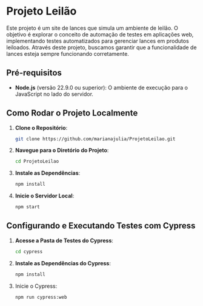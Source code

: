 # Projeto Leilão

Este projeto é um site de lances que simula um ambiente de leilão. O objetivo é explorar o conceito de automação de testes em aplicações web, implementando testes automatizados para gerenciar lances em produtos leiloados. Através deste projeto, buscamos garantir que a funcionalidade de lances esteja sempre funcionando corretamente.

## Pré-requisitos

- **Node.js** (versão 22.9.0 ou superior): O ambiente de execução para o JavaScript no lado do servidor.

## Como Rodar o Projeto Localmente

1. **Clone o Repositório**:
   ```bash
   git clone https://github.com/marianajulia/ProjetoLeilao.git
   
2. **Navegue para o Diretório do Projeto**:
    ```bash
   cd ProjetoLeilao

3. **Instale as Dependências**:
   ```bash
   npm install

4. **Inicie o Servidor Local**:
   ```bash
   npm start

## Configurando e Executando Testes com Cypress

1. **Acesse a Pasta de Testes do Cypress**:
   ```bash
   cd cypress

2. **Instale as Dependências do Cypress**:
   ```bash
   npm install

3. Inicie o Cypress:
   ```bash
   npm run cypress:web


  
